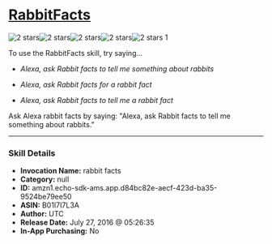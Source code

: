 # [RabbitFacts](http://alexa.amazon.com/#skills/amzn1.echo-sdk-ams.app.d84bc82e-aecf-423d-ba35-9524be79ee50)
![2 stars](../../images/ic_star_black_18dp_1x.png)![2 stars](../../images/ic_star_black_18dp_1x.png)![2 stars](../../images/ic_star_border_black_18dp_1x.png)![2 stars](../../images/ic_star_border_black_18dp_1x.png)![2 stars](../../images/ic_star_border_black_18dp_1x.png) 1

To use the RabbitFacts skill, try saying...

* *Alexa, ask Rabbit facts to tell me something about rabbits*

* *Alexa, ask Rabbit facts for a rabbit fact*

* *Alexa, ask Rabbit facts to tell me a rabbit fact*

Ask Alexa rabbit facts by saying:
"Alexa, ask Rabbit facts to tell me something about rabbits."

***

### Skill Details

* **Invocation Name:** rabbit facts
* **Category:** null
* **ID:** amzn1.echo-sdk-ams.app.d84bc82e-aecf-423d-ba35-9524be79ee50
* **ASIN:** B01I7I7L3A
* **Author:** UTC
* **Release Date:** July 27, 2016 @ 05:26:35
* **In-App Purchasing:** No
